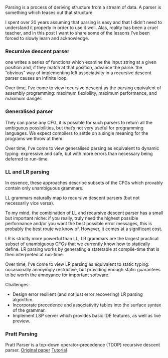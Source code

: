 Parsing is a process of deriving structure from a stream of data. A parser is something which teases out that structure.

I spent over 20 years assuming that parsing is easy and that I didn’t need to understand it properly in order to use it well.
Alas, reality has been a cruel teacher, and in this post I want to share some of the lessons I’ve been forced to slowly learn and acknowledge.

### Recursive descent parser

one writes a series of functions which examine the input string at a given position and, if they match at that position, advance the parse.
the “obvious” way of implementing left associativity in a recursive descent parser causes an infinite loop.

Over time, I’ve come to view recursive descent as the parsing equivalent of assembly programming: maximum flexibility, maximum performance, and maximum danger.

### Generalised parser

They can parse any CFG, it is possible for such parsers to return all the ambiguous possibilities, but that’s not very useful for programming languages.
We expect compilers to settle on a single meaning for the programs we throw at them.

Over time, I’ve come to view generalised parsing as equivalent to dynamic typing: expressive and safe, but with more errors than necessary being deferred to run-time.

### LL and LR parsing

In essence, these approaches describe subsets of the CFGs which provably contain only unambiguous grammars.

LL grammars naturally map to recursive descent parsers (but not necessarily vice versa).

To my mind, the combination of LL and recursive descent parser has a small but important niche: if you really, truly need the highest possible performance and/or you want the best possible error messages, this is probably the best route we know of. However, it comes at a significant cost.

LR is strictly more powerful than LL, LR grammars are the largest practical subset of unambiguous CFGs that we currently know how to statically define.
LR parsing works by generating a statetable at compile-time that is then interpreted at run-time.

Over time, I’ve come to view LR parsing as equivalent to static typing: occasionally annoyingly restrictive, but providing enough static guarantees to be worth the annoyance for important software.

Challenges:
- Design error resilient (and not just error recovering) LR parsing algorithm.
- Incorporate precedence and associativity tables into the surface syntax of the grammar.
- Implement LSP server which provides basic IDE features, as well as live preview.

### Pratt Parsing

Pratt Parser is a top-down operator-precedence (TDOP) recursive descent parser.
[Original paper](https://tdop.github.io/)
[Tutorial](https://eli.thegreenplace.net/2010/01/02/top-down-operator-precedence-parsing)